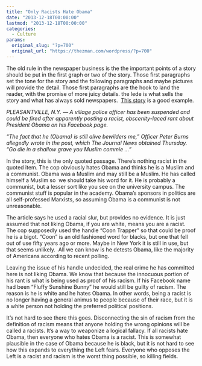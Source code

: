 ```yaml
---
title: "Only Racists Hate Obama"
date: "2013-12-18T00:00:00"
lastmod: "2013-12-18T00:00:00"
categories:
  - Culture
params:
  original_slug: "?p=700"
  original_url: "https://thezman.com/wordpress/?p=700"
---
```


The old rule in the newspaper business is the the important points of a
story should be put in the first graph or two of the story. Those first
paragraphs set the tone for the story and the following paragraphs and
maybe pictures will provide the detail. Those first paragraphs are the
hook to land the reader, with the promise of more juicy details. the
lede is what sells the story and what has always sold newspapers.  <a
href="http://www.usatoday.com/story/news/nation/2013/12/17/facebook-police-suspension/4068673/"
rel="noopener noreferrer" target="_blank">This story</a> is a good
example.

*PLEASANTVILLE, N.Y. — A village police officer has been suspended and
could be fired after apparently posting a racist, obscenity-laced rant
about President Obama on his Facebook page.*

*“The fact that he (Obama) is still alive bewilders me,” Officer Peter
Burns allegedly wrote in the post, which The Journal News obtained
Thursday. “Go die in a shallow grave you Muslim commie …”*

In the story, this is the only quoted passage. There’s nothing racist in
the quoted item. The cop obviously hates Obama and thinks he is a Muslim
and a communist. Obama was a Muslim and may still be a Muslim. He has
called himself a Muslim so  we should take his word for it. He is
probably a communist, but a lesser sort like you see on the university
campus. The communist stuff is popular in the academy. Obama’s sponsors
in politics are all self-professed Marxists, so assuming Obama is a
communist is not unreasonable.

The article says he used a racial slur, but provides no evidence. It is
just assumed that not liking Obama, if you are white, means you are a
racist. The cop supposedly used the handle “Coon Trapper” so that could
be proof he is a bigot. “Coon” is an old fashioned word for blacks, but
one that fell out of use fifty years ago or more. Maybe in New York it
is still in use, but that seems unlikely.  All we can know is he detests
Obama, like the majority of Americans according to recent polling.

Leaving the issue of his handle undecided, the real crime he has
committed here is not liking Obama. We know that because the innocuous
portion of his rant is what is being used as proof of his racism. If his
Facebook name had been “Fluffy Sunshine Bunny” he would still be guilty
of racism. The reason is he is white and he hates Obama. In other words,
being a racist is no longer having a general animus to people because of
their race, but it is a white person not holding the preferred political
positions.

It’s not hard to see there this goes. Disconnecting the sin of racism
from the definition of racism means that anyone holding the wrong
opinions will be called a racists. It’s a way to weaponize a logical
fallacy. If all racists hate Obama, then everyone who hates Obama is a
racist. This is somewhat plausible in the case of Obama because he is
black, but it is not hard to see how this expands to everything the Left
fears. Everyone who opposes the Left is a racist and racism is the worst
thing possible, so killing fields.

